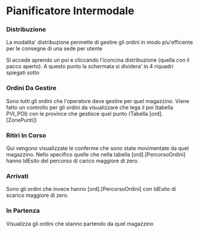 # Pianificatore Intermodale

### Distribuzione

La modalita' distribuzione permette di gestire gli ordini in modo piu'efficente per le consegne di una sede per utente

Si accede aprendo un poi e cliccando l'iconcina distribuzione (quella con il pacco aperto). A questo punto la schermata si dividera' in 4 riquadri spiegati sotto

### Ordini Da Gestire
Sono tutti gli ordini che l'operatore deve gestire per quel magazzino. Viene fatto un controllo per gli ordini da visualizzare che lega il poi (tabella PVI_POI) con le province che gestisce quel punto (Tabella [ord].[ZonePunti])

### Ritiri In Corso
Qui vengono visualizzate le conferme che sono state movimentate da quel magazzino. Nello specifico quelle che nella tabella [ord].[PercorsoOrdini] hanno IdEsito del percorso di carico maggiore di zero.

### Arrivati
Sono gli ordini che invece hanno [ord].[PercorsoOrdini] con IdEsito di scarico maggiore di zero.

### In Partenza
Visualizza gli ordini che stanno partendo da quel magazzino

